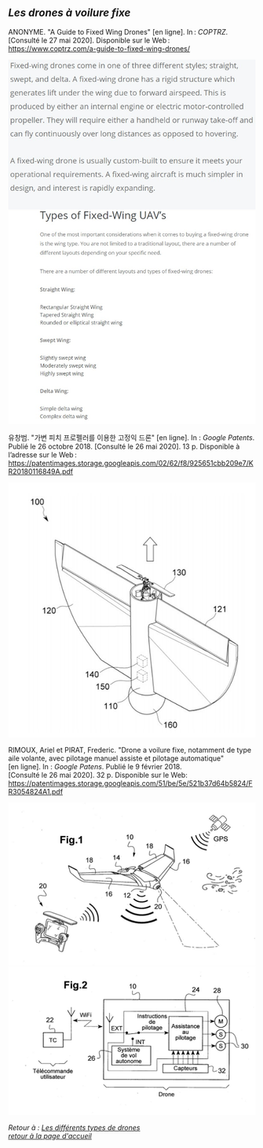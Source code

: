 ##  <span style= "color=#8A2BE2">*Les drones à voilure fixe*</span>

ANONYME. "A Guide to Fixed Wing Drones" [en ligne]. In : *COPTRZ*. [Consulté le 27 mai 2020]. Disponible sur le Web : <https://www.coptrz.com/a-guide-to-fixed-wing-drones/>

![scvoilfixex](images/voilfix1.jpg)
![scvoilfixex](images/voilfix2.jpg)


유창범. "가변 피치 프로펠러를 이용한 고정익 드론" [en ligne]. In : *Google Patents*. Publié le 26 octobre 2018. [Consulté le 26 mai 2020]. 13 p. Disponible à l’adresse sur le Web : <https://patentimages.storage.googleapis.com/02/62/f8/925651cbb209e7/KR20180116849A.pdf>

![scvoilfixs](images/fix1.jpg)

RIMOUX, Ariel et PIRAT, Frederic. "Drone a voilure fixe, notamment de type aile volante, avec pilotage manuel assiste et pilotage automatique" [en ligne]. In : *Google Patens*. Publié le 9 février 2018. [Consulté le 26 mai 2020]. 32 p. Disponible sur le Web: <https://patentimages.storage.googleapis.com/51/be/5e/521b37d64b5824/FR3054824A1.pdf>

![scvoilfixs](images/voil1.jpg)
![scvoilfixs](images/fix2.jpg)


*Retour à : [Les différents types de drones](cm.md)*  
[*retour à la page d'accueil*](index.md)
